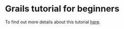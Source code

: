 # Grails tutorial for beginners

To find out more details about this tutorial <a href="http://examples.javacodegeeks.com/jvm-languages/groovy/grails-tutorial-for-beginners/">here</a>.
